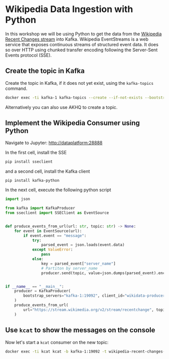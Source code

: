 # Wikipedia Data Ingestion with Python

In this workshop we will be using Python to get the data from the [Wikipedia Recent Changes stream](https://wikitech.wikimedia.org/wiki/Event_Platform/EventStreams) into Kafka. Wikipedia EventStreams is a web service that exposes continuous streams of structured event data. It does so over HTTP using chunked transfer encoding following the Server-Sent Events protocol (SSE). 

## Create the topic in Kafka

Create the topic in Kafka, if it does not yet exist, using the `kafka-topics` command. 

```bash
docker exec -ti kafka-1 kafka-topics --create --if-not-exists --bootstrap-server kafka-1:19092 --topic wikipedia-recent-changes-python-v1 --partitions 8 --replication-factor 3
```

Alternatively you can also use AKHQ to create a topic.

## Implement the Wikipedia Consumer using Python

Navigate to Jupyter: <http://dataplatform:28888>

In the first cell, install the SSE 

```bash
pip install sseclient
```

and a second cell, install the Kafka client

```
pip install kafka-python
``` 

In the next cell, execute the following python script

```python
import json

from kafka import KafkaProducer
from sseclient import SSEClient as EventSource


def produce_events_from_url(url: str, topic: str) -> None:
    for event in EventSource(url):
        if event.event == "message":
            try:
                parsed_event = json.loads(event.data)
            except ValueError:
                pass
            else:
                key = parsed_event["server_name"]
                # Partiton by server_name
                producer.send(topic, value=json.dumps(parsed_event).encode("utf-8"), key=key.encode("utf-8"))


if __name__ == "__main__":
    producer = KafkaProducer(
        bootstrap_servers="kafka-1:19092", client_id="wikidata-producer"
    )
    produce_events_from_url(
        url="https://stream.wikimedia.org/v2/stream/recentchange", topic="wikipedia-recent-changes-python-v1"
    )
```

## Use `kcat` to show the messages on the console

Now let's start a `kcat` consumer on the new topic:

```bash
docker exec -ti kcat kcat -b kafka-1:19092 -t wikipedia-recent-changes-python-v1
```